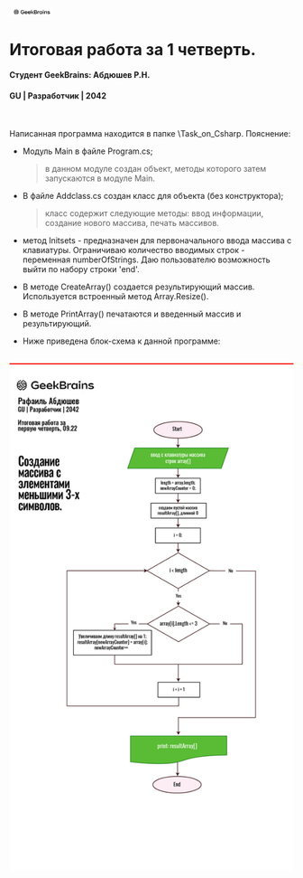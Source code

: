 <img src="GB.png" width="15%" height="15%"
     alt="Flow chart"/>

# Итоговая работа за 1 четверть.
#### Студент GeekBrains: Абдюшев Р.Н.
#### GU | Разработчик | 2042
<br>

Написанная программа находится в папке \Task_on_Csharp.
Пояснение:
* Модуль Main в файле Program.cs;
    > в данном модуле создан объект, методы которого затем
    > запускаются в модуле Main.

* В файле Addclass.cs создан класс для объекта (без конструктора);
    > класс содержит следующие методы:
    > ввод информации, создание нового массива, печать массивов.

* метод Initsets - предназначен для первоначального ввода массива с клавиатуры. 
Ограничиваю количество вводимых строк - переменная numberOfStrings.
Даю пользователю возможность выйти по набору строки 'end'.

* В методе CreateArray() создается результирующий массив. Используется 
встроенный метод Array.Resize().

* В методе PrintArray() печатаются и введенный массив и результирующий.

* Ниже приведена блок-схема к данной программе:
<br>
<img src="FlowChart_tw1Q.jpg"
     alt="Flow chart"
     style="border-top: 2px solid red"/>




